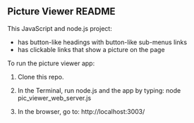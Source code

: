 ## Picture Viewer README ##

This JavaScript and node.js project:

- has button-like headings with button-like sub-menus links
- has clickable links that show a picture on the page

To run the picture viewer app:

1. Clone this repo.

2. In the Terminal, run node.js and the app by typing: node pic_viewer_web_server.js

3. In the browser, go to: http://localhost:3003/

